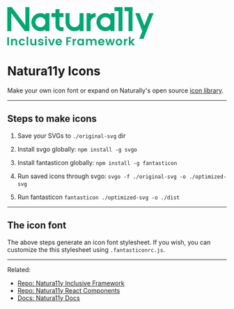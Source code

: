 <img src="./naturally-logo.svg" alt="Logo for Natura11y Inclusive Framework" />

# Natura11y Icons

Make your own icon font or expand on Naturally's open source [icon library](https://www.example.com).

---

## Steps to make icons

1. Save your SVGs to `./original-svg` dir

2. Install svgo globally: `npm install -g svgo`

3. Install fantasticon globally: `npm install -g fantasticon`

4. Run saved icons through svgo: `svgo -f ./original-svg -o ./optimized-svg`

5. Run fantasticon `fantasticon ./optimized-svg -o ./dist`

---

## The icon font

The above steps generate an icon font stylesheet. If you wish, you can customize the this stylesheet using `.fantasticonrc.js`.

---

Related:

- [Repo: Natura11y Inclusive Framework](https://github.com/cavidano/natura11y)
- [Repo: Natura11y React Components](https://github.com/cavidano/natura11y-react)
- [Docs: Natura11y Docs](https://gonatura11y.com)